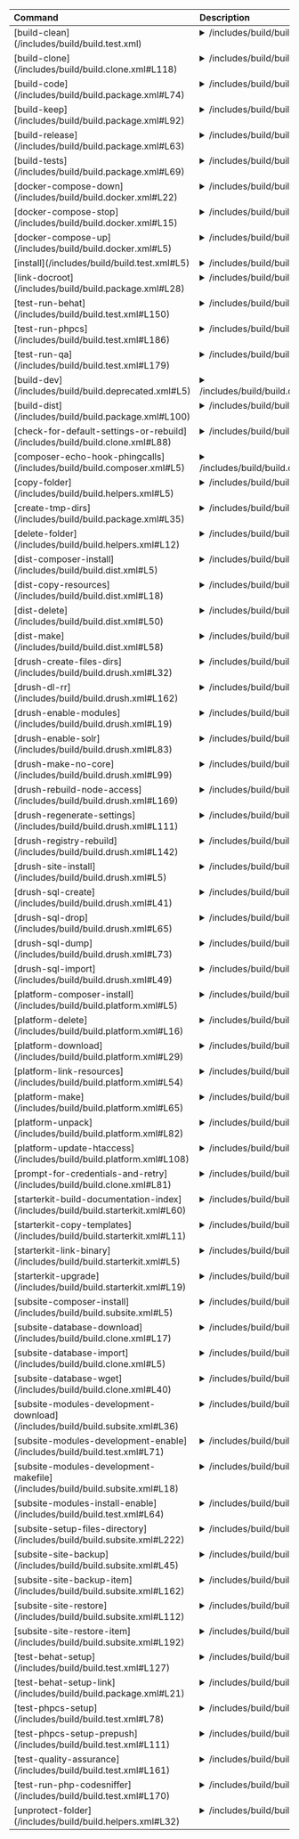<big>
<table>
    <thead>
        <tr align="left" valign="top">
            <th>Command</th>
            <th>Description</th>
        </tr>
    </thead>
    <tbody>
        <tr align="left" valign="top">
            <td> [build-clean](/includes/build/build.test.xml) </td>
            <td><details><summary>/includes/build/build.test.xml</summary>

> - TODO

</details></td></tr>
<tr align="left" valign="top">
<td> [build-clone](/includes/build/build.clone.xml#L118) </td>
<td><details><summary>/includes/build/build.clone.xml</summary>

> - TODO

</details></td></tr>
<tr align="left" valign="top">
<td> [build-code](/includes/build/build.package.xml#L74) </td>
<td><details><summary>/includes/build/build.package.xml</summary>

> - TODO

</details></td></tr>
<tr align="left" valign="top">
<td> [build-keep](/includes/build/build.package.xml#L92) </td>
<td><details><summary>/includes/build/build.package.xml</summary>

> - TODO

</details></td></tr>
<tr align="left" valign="top">
<td> [build-release](/includes/build/build.package.xml#L63) </td>
<td><details><summary>/includes/build/build.package.xml</summary>

> - TODO

</details></td></tr>
<tr align="left" valign="top">
<td> [build-tests](/includes/build/build.package.xml#L69) </td>
<td><details><summary>/includes/build/build.package.xml</summary>

> - TODO

</details></td></tr>
<tr align="left" valign="top">
<td> [docker-compose-down](/includes/build/build.docker.xml#L22) </td>
<td><details><summary>/includes/build/build.docker.xml</summary>

> - TODO

</details></td></tr>
<tr align="left" valign="top">
<td> [docker-compose-stop](/includes/build/build.docker.xml#L15) </td>
<td><details><summary>/includes/build/build.docker.xml</summary>

> - TODO

</details></td></tr>
<tr align="left" valign="top">
<td> [docker-compose-up](/includes/build/build.docker.xml#L5) </td>
<td><details><summary>/includes/build/build.docker.xml</summary>

> - TODO

</details></td></tr>
<tr align="left" valign="top">
<td> [install](/includes/build/build.test.xml#L5) </td>
<td><details><summary>/includes/build/build.test.xml</summary>

> - TODO

</details></td></tr>
<tr align="left" valign="top">
<td> [link-docroot](/includes/build/build.package.xml#L28) </td>
<td><details><summary>/includes/build/build.package.xml</summary>

> - TODO

</details></td></tr>
<tr align="left" valign="top">
<td> [test-run-behat](/includes/build/build.test.xml#L150) </td>
<td><details><summary>/includes/build/build.test.xml</summary>

> - TODO

</details></td></tr>
<tr align="left" valign="top">
<td> [test-run-phpcs](/includes/build/build.test.xml#L186) </td>
<td><details><summary>/includes/build/build.test.xml</summary>

> - TODO

</details></td></tr>
<tr align="left" valign="top">
<td> [test-run-qa](/includes/build/build.test.xml#L179) </td>
<td><details><summary>/includes/build/build.test.xml</summary>

> - TODO

</details></td></tr>
<tr align="left" valign="top">
<td> [build-dev](/includes/build/build.deprecated.xml#L5) </td>
<td><details><summary>/includes/build/build.deprecated.xml</summary>

> - TODO

</details></td></tr>
<tr align="left" valign="top">
<td> [build-dist](/includes/build/build.package.xml#L100) </td>
<td><details><summary>/includes/build/build.package.xml</summary>

> - TODO

</details></td></tr>
<tr align="left" valign="top">
<td> [check-for-default-settings-or-rebuild](/includes/build/build.clone.xml#L88) </td>
<td><details><summary>/includes/build/build.clone.xml</summary>

> - TODO

</details></td></tr>
<tr align="left" valign="top">
<td> [composer-echo-hook-phingcalls](/includes/build/build.composer.xml#L5) </td>
<td><details><summary>/includes/build/build.composer.xml</summary>

> - TODO

</details></td></tr>
<tr align="left" valign="top">
<td> [copy-folder](/includes/build/build.helpers.xml#L5) </td>
<td><details><summary>/includes/build/build.helpers.xml</summary>

> - TODO

</details></td></tr>
<tr align="left" valign="top">
<td> [create-tmp-dirs](/includes/build/build.package.xml#L35) </td>
<td><details><summary>/includes/build/build.package.xml</summary>

> - TODO

</details></td></tr>
<tr align="left" valign="top">
<td> [delete-folder](/includes/build/build.helpers.xml#L12) </td>
<td><details><summary>/includes/build/build.helpers.xml</summary>

> - TODO

</details></td></tr>
<tr align="left" valign="top">
<td> [dist-composer-install](/includes/build/build.dist.xml#L5) </td>
<td><details><summary>/includes/build/build.dist.xml</summary>

> - TODO

</details></td></tr>
<tr align="left" valign="top">
<td> [dist-copy-resources](/includes/build/build.dist.xml#L18) </td>
<td><details><summary>/includes/build/build.dist.xml</summary>

> - TODO

</details></td></tr>
<tr align="left" valign="top">
<td> [dist-delete](/includes/build/build.dist.xml#L50) </td>
<td><details><summary>/includes/build/build.dist.xml</summary>

> - TODO

</details></td></tr>
<tr align="left" valign="top">
<td> [dist-make](/includes/build/build.dist.xml#L58) </td>
<td><details><summary>/includes/build/build.dist.xml</summary>

> - TODO

</details></td></tr>
<tr align="left" valign="top">
<td> [drush-create-files-dirs](/includes/build/build.drush.xml#L32) </td>
<td><details><summary>/includes/build/build.drush.xml</summary>

> - TODO

</details></td></tr>
<tr align="left" valign="top">
<td> [drush-dl-rr](/includes/build/build.drush.xml#L162) </td>
<td><details><summary>/includes/build/build.drush.xml</summary>

> - TODO

</details></td></tr>
<tr align="left" valign="top">
<td> [drush-enable-modules](/includes/build/build.drush.xml#L19) </td>
<td><details><summary>/includes/build/build.drush.xml</summary>

> - TODO

</details></td></tr>
<tr align="left" valign="top">
<td> [drush-enable-solr](/includes/build/build.drush.xml#L83) </td>
<td><details><summary>/includes/build/build.drush.xml</summary>

> - TODO

</details></td></tr>
<tr align="left" valign="top">
<td> [drush-make-no-core](/includes/build/build.drush.xml#L99) </td>
<td><details><summary>/includes/build/build.drush.xml</summary>

> - TODO

</details></td></tr>
<tr align="left" valign="top">
<td> [drush-rebuild-node-access](/includes/build/build.drush.xml#L169) </td>
<td><details><summary>/includes/build/build.drush.xml</summary>

> - TODO

</details></td></tr>
<tr align="left" valign="top">
<td> [drush-regenerate-settings](/includes/build/build.drush.xml#L111) </td>
<td><details><summary>/includes/build/build.drush.xml</summary>

> - TODO

</details></td></tr>
<tr align="left" valign="top">
<td> [drush-registry-rebuild](/includes/build/build.drush.xml#L142) </td>
<td><details><summary>/includes/build/build.drush.xml</summary>

> - TODO

</details></td></tr>
<tr align="left" valign="top">
<td> [drush-site-install](/includes/build/build.drush.xml#L5) </td>
<td><details><summary>/includes/build/build.drush.xml</summary>

> - TODO

</details></td></tr>
<tr align="left" valign="top">
<td> [drush-sql-create](/includes/build/build.drush.xml#L41) </td>
<td><details><summary>/includes/build/build.drush.xml</summary>

> - TODO

</details></td></tr>
<tr align="left" valign="top">
<td> [drush-sql-drop](/includes/build/build.drush.xml#L65) </td>
<td><details><summary>/includes/build/build.drush.xml</summary>

> - TODO

</details></td></tr>
<tr align="left" valign="top">
<td> [drush-sql-dump](/includes/build/build.drush.xml#L73) </td>
<td><details><summary>/includes/build/build.drush.xml</summary>

> - TODO

</details></td></tr>
<tr align="left" valign="top">
<td> [drush-sql-import](/includes/build/build.drush.xml#L49) </td>
<td><details><summary>/includes/build/build.drush.xml</summary>

> - TODO

</details></td></tr>
<tr align="left" valign="top">
<td> [platform-composer-install](/includes/build/build.platform.xml#L5) </td>
<td><details><summary>/includes/build/build.platform.xml</summary>

> - TODO

</details></td></tr>
<tr align="left" valign="top">
<td> [platform-delete](/includes/build/build.platform.xml#L16) </td>
<td><details><summary>/includes/build/build.platform.xml</summary>

> - TODO

</details></td></tr>
<tr align="left" valign="top">
<td> [platform-download](/includes/build/build.platform.xml#L29) </td>
<td><details><summary>/includes/build/build.platform.xml</summary>

> - TODO

</details></td></tr>
<tr align="left" valign="top">
<td> [platform-link-resources](/includes/build/build.platform.xml#L54) </td>
<td><details><summary>/includes/build/build.platform.xml</summary>

> - TODO

</details></td></tr>
<tr align="left" valign="top">
<td> [platform-make](/includes/build/build.platform.xml#L65) </td>
<td><details><summary>/includes/build/build.platform.xml</summary>

> - TODO

</details></td></tr>
<tr align="left" valign="top">
<td> [platform-unpack](/includes/build/build.platform.xml#L82) </td>
<td><details><summary>/includes/build/build.platform.xml</summary>

> - TODO

</details></td></tr>
<tr align="left" valign="top">
<td> [platform-update-htaccess](/includes/build/build.platform.xml#L108) </td>
<td><details><summary>/includes/build/build.platform.xml</summary>

> - TODO

</details></td></tr>
<tr align="left" valign="top">
<td> [prompt-for-credentials-and-retry](/includes/build/build.clone.xml#L81) </td>
<td><details><summary>/includes/build/build.clone.xml</summary>

> - TODO

</details></td></tr>
<tr align="left" valign="top">
<td> [starterkit-build-documentation-index](/includes/build/build.starterkit.xml#L60) </td>
<td><details><summary>/includes/build/build.starterkit.xml</summary>

> - TODO

</details></td></tr>
<tr align="left" valign="top">
<td> [starterkit-copy-templates](/includes/build/build.starterkit.xml#L11) </td>
<td><details><summary>/includes/build/build.starterkit.xml</summary>

> - TODO

</details></td></tr>
<tr align="left" valign="top">
<td> [starterkit-link-binary](/includes/build/build.starterkit.xml#L5) </td>
<td><details><summary>/includes/build/build.starterkit.xml</summary>

> - TODO

</details></td></tr>
<tr align="left" valign="top">
<td> [starterkit-upgrade](/includes/build/build.starterkit.xml#L19) </td>
<td><details><summary>/includes/build/build.starterkit.xml</summary>

> - TODO

</details></td></tr>
<tr align="left" valign="top">
<td> [subsite-composer-install](/includes/build/build.subsite.xml#L5) </td>
<td><details><summary>/includes/build/build.subsite.xml</summary>

> - TODO

</details></td></tr>
<tr align="left" valign="top">
<td> [subsite-database-download](/includes/build/build.clone.xml#L17) </td>
<td><details><summary>/includes/build/build.clone.xml</summary>

> - TODO

</details></td></tr>
<tr align="left" valign="top">
<td> [subsite-database-import](/includes/build/build.clone.xml#L5) </td>
<td><details><summary>/includes/build/build.clone.xml</summary>

> - TODO

</details></td></tr>
<tr align="left" valign="top">
<td> [subsite-database-wget](/includes/build/build.clone.xml#L40) </td>
<td><details><summary>/includes/build/build.clone.xml</summary>

> - TODO

</details></td></tr>
<tr align="left" valign="top">
<td> [subsite-modules-development-download](/includes/build/build.subsite.xml#L36) </td>
<td><details><summary>/includes/build/build.subsite.xml</summary>

> - TODO

</details></td></tr>
<tr align="left" valign="top">
<td> [subsite-modules-development-enable](/includes/build/build.test.xml#L71) </td>
<td><details><summary>/includes/build/build.test.xml</summary>

> - TODO

</details></td></tr>
<tr align="left" valign="top">
<td> [subsite-modules-development-makefile](/includes/build/build.subsite.xml#L18) </td>
<td><details><summary>/includes/build/build.subsite.xml</summary>

> - TODO

</details></td></tr>
<tr align="left" valign="top">
<td> [subsite-modules-install-enable](/includes/build/build.test.xml#L64) </td>
<td><details><summary>/includes/build/build.test.xml</summary>

> - TODO

</details></td></tr>
<tr align="left" valign="top">
<td> [subsite-setup-files-directory](/includes/build/build.subsite.xml#L222) </td>
<td><details><summary>/includes/build/build.subsite.xml</summary>

> - TODO

</details></td></tr>
<tr align="left" valign="top">
<td> [subsite-site-backup](/includes/build/build.subsite.xml#L45) </td>
<td><details><summary>/includes/build/build.subsite.xml</summary>

> - TODO

</details></td></tr>
<tr align="left" valign="top">
<td> [subsite-site-backup-item](/includes/build/build.subsite.xml#L162) </td>
<td><details><summary>/includes/build/build.subsite.xml</summary>

> - TODO

</details></td></tr>
<tr align="left" valign="top">
<td> [subsite-site-restore](/includes/build/build.subsite.xml#L112) </td>
<td><details><summary>/includes/build/build.subsite.xml</summary>

> - TODO

</details></td></tr>
<tr align="left" valign="top">
<td> [subsite-site-restore-item](/includes/build/build.subsite.xml#L192) </td>
<td><details><summary>/includes/build/build.subsite.xml</summary>

> - TODO

</details></td></tr>
<tr align="left" valign="top">
<td> [test-behat-setup](/includes/build/build.test.xml#L127) </td>
<td><details><summary>/includes/build/build.test.xml</summary>

> - TODO

</details></td></tr>
<tr align="left" valign="top">
<td> [test-behat-setup-link](/includes/build/build.package.xml#L21) </td>
<td><details><summary>/includes/build/build.package.xml</summary>

> - TODO

</details></td></tr>
<tr align="left" valign="top">
<td> [test-phpcs-setup](/includes/build/build.test.xml#L78) </td>
<td><details><summary>/includes/build/build.test.xml</summary>

> - TODO

</details></td></tr>
<tr align="left" valign="top">
<td> [test-phpcs-setup-prepush](/includes/build/build.test.xml#L111) </td>
<td><details><summary>/includes/build/build.test.xml</summary>

> - TODO

</details></td></tr>
<tr align="left" valign="top">
<td> [test-quality-assurance](/includes/build/build.test.xml#L161) </td>
<td><details><summary>/includes/build/build.test.xml</summary>

> - TODO

</details></td></tr>
<tr align="left" valign="top">
<td> [test-run-php-codesniffer](/includes/build/build.test.xml#L170) </td>
<td><details><summary>/includes/build/build.test.xml</summary>

> - TODO

</details></td></tr>
<tr align="left" valign="top">
<td> [unprotect-folder](/includes/build/build.helpers.xml#L32) </td>
<td><details><summary>/includes/build/build.helpers.xml</summary>

> - TODO

</details></td></tr>
</tbody></table>
</big>
